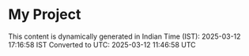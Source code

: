 # My Project

This content is dynamically generated in Indian Time (IST): 2025-03-12 17:16:58 IST
Converted to UTC: 2025-03-12 11:46:58 UTC
